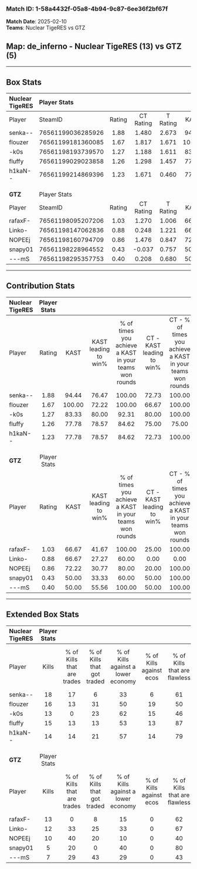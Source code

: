 ### Match ID: 1-58a4432f-05a8-4b94-9c87-6ee36f2bf67f  
**Match Date**: 2025-02-10  
**Teams**: Nuclear TigeRES vs GTZ  

## **Map**: de_inferno - Nuclear TigeRES (13) vs GTZ (5)  
---  

## Box Stats  

| **Nuclear TigeRES** | Player Stats      |        |           |          |        |       |       |         |        |      |     |
| :- | :- | :-: | :-: | :-: | :-: | :-: | :-: | :-: | :-: | :-: | :-: |
| Player              | SteamID           | Rating | CT Rating | T Rating |  KAST  |  ADR  | Kills | Assists | Deaths | K/D  | HS% |
| senka--             | 76561199036285926 |  1.88  |   1.480   |  2.673   | 94.44  | 114.4 |  18   |    8    |   5    | 3.60 | 55  |
| flouzer             | 76561199181360085 |  1.67  |   1.817   |  1.671   | 100.00 | 116.7 |  16   |   12    |   11   | 1.45 | 50  |
| -k0s                | 76561198193739570 |  1.27  |   1.188   |  1.611   | 83.33  | 74.6  |  13   |    6    |   10   | 1.30 | 46  |
| fluffy              | 76561199029023858 |  1.26  |   1.298   |  1.457   | 77.78  | 77.2  |  15   |    3    |   12   | 1.25 | 60  |
| h1kaN--             | 76561199214869396 |  1.23  |   1.671   |  0.460   | 77.78  | 63.4  |  14   |    4    |   10   | 1.40 | 50  |
|                     |                   |        |           |          |        |       |       |         |        |      |     |
|                     |                   |        |           |          |        |       |       |         |        |      |     |
|                     |                   |        |           |          |        |       |       |         |        |      |     |
| **GTZ**             | Player Stats      |        |           |          |        |       |       |         |        |      |     |
| Player              | SteamID           | Rating | CT Rating | T Rating |  KAST  |  ADR  | Kills | Assists | Deaths | K/D  | HS% |
| rafaxF-             | 76561198095207206 |  1.03  |   1.270   |  1.006   | 66.67  | 89.6  |  13   |    3    |   15   | 0.87 | 53  |
| Linko-              | 76561198147062836 |  0.88  |   0.248   |  1.221   | 66.67  | 61.4  |  12   |    0    |   15   | 0.80 | 33  |
| NOPEEj              | 76561198160794709 |  0.86  |   1.476   |  0.847   | 72.22  | 71.3  |  10   |    2    |   15   | 0.67 | 80  |
| snapy01             | 76561198228964552 |  0.43  |  -0.037   |  0.757   | 50.00  | 57.0  |   5   |    5    |   15   | 0.33 | 60  |
| ---mS               | 76561198295357753 |  0.40  |   0.208   |  0.680   | 50.00  | 39.9  |   7   |    2    |   17   | 0.41 | 57  |
---  

## Contribution Stats  

| **Nuclear TigeRES** | Player Stats |        |                      |                                                        |                           |                                                             |                          |                                                            |
| :- | :-: | :-: | :-: | :-: | :-: | :-: | :-: | :-: |
| Player              |    Rating    |  KAST  | KAST leading to win% | % of times you achieve a KAST in your teams won rounds | CT - KAST leading to win% | CT - % of times you achieve a KAST in your teams won rounds | T - KAST leading to win% | T - % of times you achieve a KAST in your teams won rounds |
| senka--             |     1.88     | 94.44  |        76.47         |                         100.00                         |           72.73           |                           100.00                            |          83.33           |                           100.00                           |
| flouzer             |     1.67     | 100.00 |        72.22         |                         100.00                         |           66.67           |                           100.00                            |          83.33           |                           100.00                           |
| -k0s                |     1.27     | 83.33  |        80.00         |                         92.31                          |           80.00           |                           100.00                            |          80.00           |                           80.00                            |
| fluffy              |     1.26     | 77.78  |        78.57         |                         84.62                          |           75.00           |                            75.00                            |          83.33           |                           100.00                           |
| h1kaN--             |     1.23     | 77.78  |        78.57         |                         84.62                          |           72.73           |                           100.00                            |          100.00          |                           60.00                            |
|                     |              |        |                      |                                                        |                           |                                                             |                          |                                                            |
|                     |              |        |                      |                                                        |                           |                                                             |                          |                                                            |
|                     |              |        |                      |                                                        |                           |                                                             |                          |                                                            |
| **GTZ**             | Player Stats |        |                      |                                                        |                           |                                                             |                          |                                                            |
| Player              |    Rating    |  KAST  | KAST leading to win% | % of times you achieve a KAST in your teams won rounds | CT - KAST leading to win% | CT - % of times you achieve a KAST in your teams won rounds | T - KAST leading to win% | T - % of times you achieve a KAST in your teams won rounds |
| rafaxF-             |     1.03     | 66.67  |        41.67         |                         100.00                         |           25.00           |                           100.00                            |          50.00           |                           100.00                           |
| Linko-              |     0.88     | 66.67  |        27.27         |                         60.00                          |           0.00            |                            0.00                             |          33.33           |                           75.00                            |
| NOPEEj              |     0.86     | 72.22  |        30.77         |                         80.00                          |           20.00           |                           100.00                            |          37.50           |                           75.00                            |
| snapy01             |     0.43     | 50.00  |        33.33         |                         60.00                          |           50.00           |                           100.00                            |          28.57           |                           50.00                            |
| ---mS               |     0.40     | 50.00  |        55.56         |                         100.00                         |           50.00           |                           100.00                            |          57.14           |                           100.00                           |
---  

## Extended Box Stats  

| **Nuclear TigeRES** | Player Stats |                            |                            |                                    |                         |                              |                                 |        |                             |                                     |                          |                               |                            |
| :- | :-: | :-: | :-: | :-: | :-: | :-: | :-: | :-: | :-: | :-: | :-: | :-: | :-: |
| Player              |    Kills     | % of Kills that are trades | % of Kills that got traded | % of Kills against a lower economy | % of Kills against ecos | % of Kills that are flawless | % of Kills that are close duels | Deaths | % of Deaths that get traded | % of Deaths against a lower economy | % of Deaths against ecos | % of Deaths that are flawless | % of Deaths that are close |
| senka--             |      18      |             17             |             6              |                 33                 |            6            |              61              |                0                |   5    |              0              |                 60                  |            0             |              40               |             20             |
| flouzer             |      16      |             13             |             31             |                 50                 |           19            |              50              |                6                |   11   |             27              |                 36                  |            0             |              45               |             27             |
| -k0s                |      13      |             0              |             23             |                 62                 |           15            |              46              |               15                |   10   |             20              |                 30                  |            0             |              60               |             10             |
| fluffy              |      15      |             13             |             13             |                 53                 |           13            |              87              |                0                |   12   |             25              |                 50                  |            17            |              58               |             0              |
| h1kaN--             |      14      |             14             |             21             |                 57                 |           14            |              79              |                7                |   10   |             10              |                 50                  |            10            |              60               |             10             |
|                     |              |                            |                            |                                    |                         |                              |                                 |        |                             |                                     |                          |                               |                            |
|                     |              |                            |                            |                                    |                         |                              |                                 |        |                             |                                     |                          |                               |                            |
|                     |              |                            |                            |                                    |                         |                              |                                 |        |                             |                                     |                          |                               |                            |
| **GTZ**             | Player Stats |                            |                            |                                    |                         |                              |                                 |        |                             |                                     |                          |                               |                            |
| Player              |    Kills     | % of Kills that are trades | % of Kills that got traded | % of Kills against a lower economy | % of Kills against ecos | % of Kills that are flawless | % of Kills that are close duels | Deaths | % of Deaths that get traded | % of Deaths against a lower economy | % of Deaths against ecos | % of Deaths that are flawless | % of Deaths that are close |
| rafaxF-             |      13      |             0              |             8              |                 15                 |            0            |              62              |                8                |   15   |             13              |                 20                  |            0             |              80               |             7              |
| Linko-              |      12      |             33             |             25             |                 33                 |            0            |              67              |               25                |   15   |             13              |                 20                  |            0             |              67               |             7              |
| NOPEEj              |      10      |             40             |             20             |                 10                 |            0            |              40              |               10                |   15   |             20              |                 20                  |            0             |              60               |             7              |
| snapy01             |      5       |             20             |             0              |                 40                 |            0            |              80              |               20                |   15   |             20              |                 13                  |            0             |              60               |             7              |
| ---mS               |      7       |             29             |             43             |                 29                 |            0            |              43              |                0                |   17   |             24              |                 18                  |            0             |              65               |             0              |
